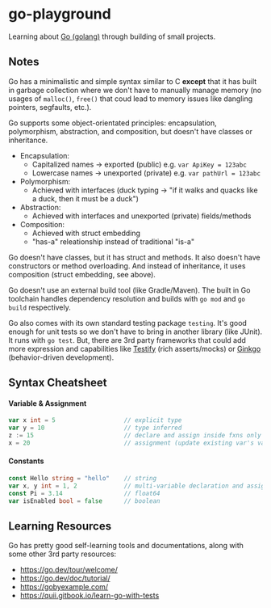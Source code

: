 # go-playground
Learning about [Go (golang)](https://go.dev/) through building of small projects.

## Notes
Go has a minimalistic and simple syntax similar to C **except** that it has built in garbage collection where we don't have to manually manage memory (no usages of `malloc()`, `free()` that coud lead to memory issues like dangling pointers, segfaults, etc.).

Go supports some object-orientated principles: encapsulation, polymorphism, abstraction, and composition, but doesn't have classes or inheritance. 
* Encapsulation: 
    * Capitalized names -> exported (public) e.g. `var ApiKey = 123abc`
    * Lowercase names -> unexported (private) e.g. `var pathUrl = 123abc`
* Polymorphism:
    * Achieved with interfaces (duck typing -> "if it walks and quacks like a duck, then it must be a duck")
* Abstraction:
    * Achieved with interfaces and unexported (private) fields/methods
* Composition:
    * Achieved with struct embedding
    * "has-a" releationship instead of traditional "is-a"

Go doesn't have classes, but it has struct and methods. It also doesn't have constructors or method overloading. And instead of inheritance, it uses composition (struct embedding, see above).

Go doesn't use an external build tool (like Gradle/Maven). The built in Go toolchain handles dependency resolution and builds with `go mod` and `go build` respectively.

Go also comes with its own standard testing package `testing`. It's good enough for unit tests so we don't have to bring in another library (like JUnit). It runs with `go test`. But, there are 3rd party frameworks that could add more expression and capabilities like [Testify](https://github.com/stretchr/testify?tab=readme-ov-file) (rich asserts/mocks) or [Ginkgo](https://onsi.github.io/ginkgo/) (behavior-driven development).

## Syntax Cheatsheet
#### Variable & Assignment
```go
var x int = 5                   // explicit type
var y = 10                      // type inferred
z := 15                         // declare and assign inside fxns only (type inferred)
x = 20                          // assignment (update existing var's value)
```

#### Constants
```go
const Hello string = "hello"    // string
var x, y int = 1, 2             // multi-variable declaration and assignment
const Pi = 3.14                 // float64
var isEnabled bool = false      // boolean
```

## Learning Resources
Go has pretty good self-learning tools and documentations, along with some other 3rd party resources:
* https://go.dev/tour/welcome/
* https://go.dev/doc/tutorial/
* https://gobyexample.com/
* https://quii.gitbook.io/learn-go-with-tests
